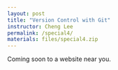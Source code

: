 ```yaml
---
layout: post
title: "Version Control with Git"
instructor: Cheng Lee
permalink: /special4/
materials: files/special4.zip
---
```


Coming soon to a website near you.